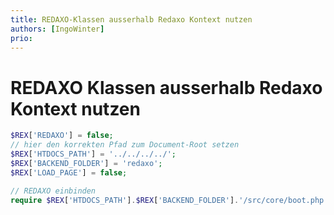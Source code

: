 ```yaml
---
title: REDAXO-Klassen ausserhalb Redaxo Kontext nutzen 
authors: [IngoWinter]
prio:
---
```


# REDAXO Klassen ausserhalb Redaxo Kontext nutzen 

```php
$REX['REDAXO'] = false;
// hier den korrekten Pfad zum Document-Root setzen
$REX['HTDOCS_PATH'] = '../../../../';
$REX['BACKEND_FOLDER'] = 'redaxo';
$REX['LOAD_PAGE'] = false;

// REDAXO einbinden
require $REX['HTDOCS_PATH'].$REX['BACKEND_FOLDER'].'/src/core/boot.php';
```
